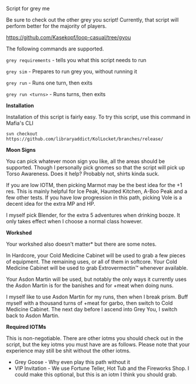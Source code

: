 Script for grey me

Be sure to check out the other grey you script! Currently, that script will perform better for the majority of players.

https://github.com/Kasekopf/loop-casual/tree/gyou

The following commands are supported.

`grey requirements` - tells you what this script needs to run

`grey sim` - Prepares to run grey you, without running it

`grey run` - Runs one turn, then exits

`grey run <turns>` - Runs <turns> turns, then exits

**Installation**

Installation of this script is fairly easy.
To try this script, use this command in Mafia's CLI

```text
svn checkout https://github.com/libraryaddict/KolLocket/branches/release/
```

**Moon Signs**

You can pick whatever moon sign you like, all the areas should be supported.
Though I personally pick gnomes so that the script will pick up Torso Awareness.
Does it help? Probably not, shirts kinda suck.

If you are low IOTM, then picking Marmot may be the best idea for the +1 res. This is mainly helpful for Ice Peak, Haunted Kitchen, A-Boo Peak and a few other tests.
If you have low progression in this path, picking Vole is a decent idea for the extra MP and HP.

I myself pick Blender, for the extra 5 adventures when drinking booze. It only takes effect when I choose a normal class however.

**Workshed**

Your workshed also doesn't matter\* but there are some notes.

In Hardcore, your Cold Medicine Cabinet will be used to grab a few pieces of equipment.
The remaining uses, or all of them in softcore. Your Cold Medicine Cabinet will be used to grab Extrovermectin™ whenever available.

Your Asdon Martin will be used, but notably the only ways it currently uses the Asdon Martin is for the banishes and for +meat when doing nuns.

I myself like to use Asdon Martin for my runs, then when I break prism. Buff myself with a thousand turns of +meat for garbo, then switch to Cold Medicine Cabinet.
The next day before I ascend into Grey You, I switch back to Asdon Martin.

**Required IOTMs**

This is non-negotiable. There are other iotms you should check out in the script, but the key iotms you must have are as follows.
Please note that your experience may still be shit without the other iotms.

- Grey Goose - Why even play this path without it
- VIP Invitation - We use Fortune Teller, Hot Tub and the Fireworks Shop. I could make this optional, but this is an iotm I think you should grab.
